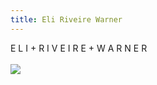 ```yaml
---
title: Eli Riveire Warner 
---
```

<!DOCTYPE html>
<html xmlns="http://www.w3.org/1999/xhtml" xml:lang="en" lang="en-us">
<head>
   <meta http-equiv="content-type" content="text/html; charset=utf-8" />
   <meta name="author" content="riveire@gmail.com" />
   <link rel="stylesheet" type="text/css" href="/stylesheet.css">
</head>
<body>
    <div>
        <span>E</span>
        <span>L</span>
        <span>I</span>
        <span>+</span>
        <span>R</span>
        <span>I</span>
        <span>V</span>
        <span>E</span>
        <span>I</span>
        <span>R</span>
        <span>E</span>
        <span>+</span>
        <span>W</span>
        <span>A</span>
        <span>R</span>
        <span>N</span>
        <span>E</span>
        <span>R</span>
    </div>
<br>
<img src="http://m.c.lnkd.licdn.com/media/p/5/005/02e/10d/04ed55c.jpg">
    
</body>
</html>
